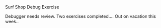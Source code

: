 Surf Shop
Debug Exercise

Debugger needs review.
Two exercises completed....
Out on vacation this week..
